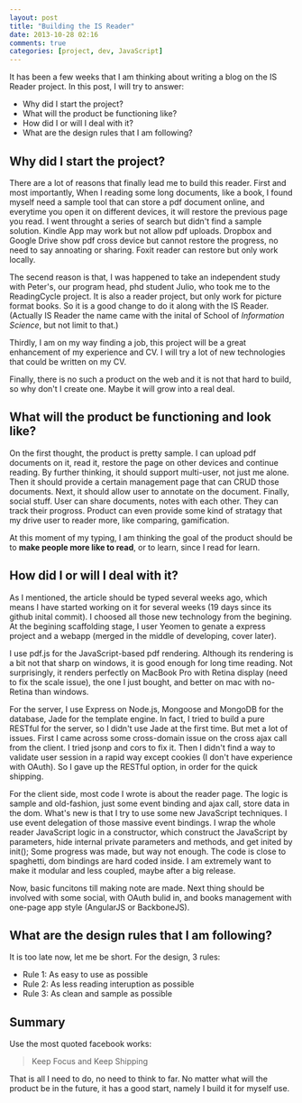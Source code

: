 ```yaml
---
layout: post
title: "Building the IS Reader"
date: 2013-10-28 02:16
comments: true
categories: [project, dev, JavaScript]
---
```


It has been a few weeks that I am thinking about writing a blog on the IS Reader project. In this post, I will try to answer:

*	Why did I start the project? 
*	What will the product be functioning like? 
*	How did I or will I deal with it? 
*	What are the design rules that I am following? 

## Why did I start the project?

There are a lot of reasons that finally lead me to build this reader. First and most importantly, When I reading some long documents, like a book, I found myself need a sample tool that can store a pdf document online, and everytime you open it on different devices, it will restore the previous page you read. I went throught a series of search but didn't find a sample solution. Kindle App may work but not allow pdf uploads. Dropbox and Google Drive show pdf cross device but cannot restore the progress, no need to say annoating or sharing. Foxit reader can restore but only work locally. 

The secend reason is that, I was happened to take an independent study with Peter's, our program head, phd student Julio, who took me to the ReadingCycle project. It is also a reader project, but only work for picture format books. So it is a good change to do it along with the IS Reader. (Actually IS Reader the name came with the inital of School of *Information Science*, but not limit to that.)

Thirdly, I am on my way finding a job, this project will be a great enhancement of my experience and CV. I will try a lot of new technologies that could be written on my CV.

Finally, there is no such a product on the web and it is not that hard to build, so why don't I create one. Maybe it will grow into a real deal.

## What will the product be functioning and look like?

On the first thought, the product is pretty sample. I can upload pdf documents on it, read it, restore the page on other devices and continue reading. By further thinking, it should support multi-user, not just me alone. Then it should provide a certain management page that can CRUD those documents. Next, it should allow user to annotate on the document. Finally, social stuff. User can share documents, notes with each other. They can track their progross. Product can even provide some kind of stratagy that my drive user to reader more, like comparing, gamification. 

At this moment of my typing, I am thinking the goal of the product should be to **make people more like to read**, or to learn, since I read for learn. 

## How did I or will I deal with it?

As I mentioned, the article should be typed several weeks ago, which means I have started working on it for several weeks (19 days since its github inital commit). I choosed all those new technology from the begining. At the begining scaffolding stage, I user Yeomen to genate a express project and a webapp (merged in the middle of developing, cover later).

I use pdf.js for the JavaScript-based pdf rendering. Although its rendering is a bit not that sharp on windows, it is good enough for long time reading. Not surprisingly, it renders perfectly on MacBook Pro with Retina display (need to fix the scale issue), the one I just bought, and better on mac with no-Retina than windows.

For the server, I use Express on Node.js, Mongoose and MongoDB for the database, Jade for the template engine. In fact, I tried to build a pure RESTful for the server, so I didn't use Jade at the first time. But met a lot of issues. First I came across some cross-domain issue on the cross ajax call from the client. I tried jsonp and cors to fix it. Then I didn't find a way to validate user session in a rapid way except cookies (I don't have experience with OAuth). So I gave up the RESTful option, in order for the quick shipping.

For the client side, most code I wrote is about the reader page. The logic is sample and old-fashion, just some event binding and ajax call, store data in the dom. What's new is that I try to use some new JavaScript techniques. I use event delegation of those massive event bindings. I wrap the whole reader JavaScript logic in a constructor, which construct the JavaScript by parameters, hide internal private parameters and methods, and get inited by init(); Some progress was made, but way not enough. The code is close to spaghetti, dom bindings are hard coded inside. I am extremely want to make it modular and less coupled, maybe after a big release. 

Now, basic funcitons till making note are made. Next thing should be involved with some social, with OAuth bulid in, and books management with one-page app style (AngularJS or BackboneJS).

## What are the design rules that I am following? 

It is too late now, let me be short. For the design, 3 rules:

*	Rule 1: As easy to use as possible
*	Rule 2: As less reading interuption as possible
*	Rule 3: As clean and sample as possible


## Summary

Use the most quoted facebook works:

> Keep Focus and Keep Shipping

That is all I need to do, no need to think to far. No matter what will the product be in the future, it has a good start, namely I build it for myself use.